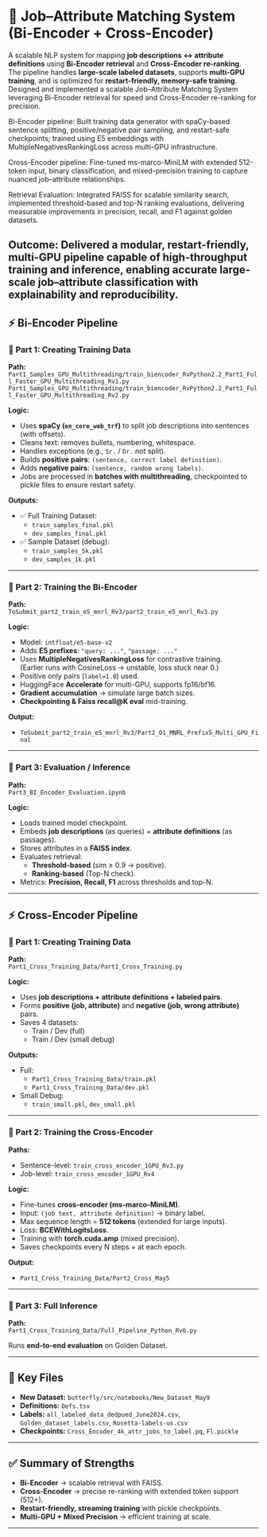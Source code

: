 # 🧠 Job–Attribute Matching System (Bi-Encoder + Cross-Encoder)

A scalable NLP system for mapping **job descriptions ↔ attribute definitions** using **Bi-Encoder retrieval** and **Cross-Encoder re-ranking**.  
The pipeline handles **large-scale labeled datasets**, supports **multi-GPU training**, and is optimized for **restart-friendly, memory-safe training**.
Designed and implemented a scalable Job–Attribute Matching System leveraging Bi-Encoder retrieval for speed and Cross-Encoder re-ranking for precision.

Bi-Encoder pipeline: Built training data generator with spaCy-based sentence splitting, positive/negative pair sampling, and restart-safe checkpoints; trained using E5 embeddings with MultipleNegativesRankingLoss across multi-GPU infrastructure.

Cross-Encoder pipeline: Fine-tuned ms-marco-MiniLM with extended 512-token input, binary classification, and mixed-precision training to capture nuanced job–attribute relationships.

Retrieval Evaluation: Integrated FAISS for scalable similarity search, implemented threshold-based and top-N ranking evaluations, delivering measurable improvements in precision, recall, and F1 against golden datasets.

Outcome: Delivered a modular, restart-friendly, multi-GPU pipeline capable of high-throughput training and inference, enabling accurate large-scale job–attribute classification with explainability and reproducibility.
---

## ⚡ Bi-Encoder Pipeline

### 🔹 Part 1: Creating Training Data
**Path:**  
`Part1_Samples_GPU_Multithreading/train_biencoder_RvPython2.2_Part1_Full_Faster_GPU_Multithreading_Rv1.py`  
`Part1_Samples_GPU_Multithreading/train_biencoder_RvPython2.2_Part1_Full_Faster_GPU_Multithreading_Rv2.py`

**Logic:**
- Uses **spaCy (`en_core_web_trf`)** to split job descriptions into sentences (with offsets).
- Cleans text: removes bullets, numbering, whitespace.
- Handles exceptions (e.g., `Sr.` / `Dr.` not split).
- Builds **positive pairs**: `(sentence, correct label definition)`.
- Adds **negative pairs**: `(sentence, random wrong labels)`.
- Jobs are processed in **batches with multithreading**, checkpointed to pickle files to ensure restart safety.

**Outputs:**
- ✅ Full Training Dataset:  
  - `train_samples_final.pkl`  
  - `dev_samples_final.pkl`  
- ✅ Sample Dataset (debug):  
  - `train_samples_5k.pkl`  
  - `dev_samples_1k.pkl`

---

### 🔹 Part 2: Training the Bi-Encoder
**Path:**  
`ToSubmit_part2_train_e5_mnrl_Rv3/part2_train_e5_mnrl_Rv3.py`

**Logic:**
- Model: `intfloat/e5-base-v2`
- Adds **E5 prefixes**: `"query: ..."`, `"passage: ..."`
- Uses **MultipleNegativesRankingLoss** for contrastive training.  
  (Earlier runs with CosineLoss → unstable, loss stuck near 0.)
- Positive only pairs (`label=1.0`) used.
- HuggingFace **Accelerate** for multi-GPU, supports fp16/bf16.
- **Gradient accumulation** → simulate large batch sizes.
- **Checkpointing & Faiss recall@K eval** mid-training.

**Output:**
- `ToSubmit_part2_train_e5_mnrl_Rv3/Part2_O1_MNRL_Prefix5_Multi_GPU_Final`

---

### 🔹 Part 3: Evaluation / Inference
**Path:**  
`Part3_BI_Encoder_Evaluation.ipynb`

**Logic:**
- Loads trained model checkpoint.
- Embeds **job descriptions** (as queries) + **attribute definitions** (as passages).
- Stores attributes in a **FAISS index**.
- Evaluates retrieval:
  - **Threshold-based** (sim ≥ 0.9 → positive).
  - **Ranking-based** (Top-N check).
- Metrics: **Precision, Recall, F1** across thresholds and top-N.

---

## ⚡ Cross-Encoder Pipeline

### 🔹 Part 1: Creating Training Data
**Path:**  
`Part1_Cross_Training_Data/Part1_Cross_Training.py`

**Logic:**
- Uses **job descriptions + attribute definitions + labeled pairs**.
- Forms **positive (job, attribute)** and **negative (job, wrong attribute)** pairs.
- Saves 4 datasets:
  - Train / Dev (full)
  - Train / Dev (small debug)

**Outputs:**
- Full:  
  - `Part1_Cross_Training_Data/train.pkl`  
  - `Part1_Cross_Training_Data/dev.pkl`  
- Small Debug:  
  - `train_small.pkl`, `dev_small.pkl`

---

### 🔹 Part 2: Training the Cross-Encoder
**Paths:**  
- Sentence-level: `train_cross_encoder_1GPU_Rv3.py`  
- Job-level: `train_cross_encoder_1GPU_Rv4`

**Logic:**
- Fine-tunes **cross-encoder (ms-marco-MiniLM)**.
- Input: `(job text, attribute definition)` → binary label.
- Max sequence length = **512 tokens** (extended for large inputs).
- Loss: **BCEWithLogitsLoss**.
- Training with **torch.cuda.amp** (mixed precision).
- Saves checkpoints every N steps + at each epoch.

**Output:**
- `Part1_Cross_Training_Data/Part2_Cross_May5`

---

### 🔹 Part 3: Full Inference
**Path:**  
`Part1_Cross_Training_Data/Full_Pipeline_Python_Rv6.py`

Runs **end-to-end evaluation** on Golden Dataset.

---

## 📂 Key Files

- **New Dataset:** `butterfly/src/notebooks/New_Dataset_May9`  
- **Definitions:** `Defs.tsv`  
- **Labels:** `all_labeled_data_dedpued_June2024.csv`, `Golden_dataset_labels.csv`, `Rosetta-labels-us.csv`  
- **Checkpoints:** `Cross_Encoder_4k_attr_jobs_to_label.pq`, `Fl.pickle`  

---

## ✅ Summary of Strengths
- **Bi-Encoder** → scalable retrieval with FAISS.  
- **Cross-Encoder** → precise re-ranking with extended token support (512+).  
- **Restart-friendly, streaming training** with pickle checkpoints.  
- **Multi-GPU + Mixed Precision** → efficient training at scale.  

---
